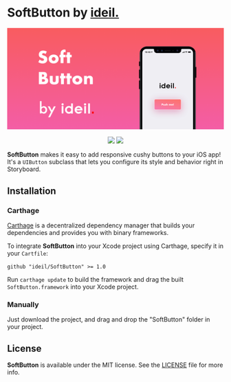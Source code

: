 # SoftButton by [ideil.](https://www.ideil.com)

<p align="center">
    <img width="900px" src="Assets/softbutton-banner.png">
</p>

<p align="center">
<img src="https://img.shields.io/badge/Carthage-compatible-4BC51D.svg?style=flat"/>
<img src="https://img.shields.io/badge/License-MIT-yellow.svg?style=flat"/>
</p>

**SoftButton** makes it easy to add responsive cushy buttons to your iOS app! 
It's a `UIButton` subclass that lets you configure its style and behavior right in Storyboard.

## Installation

### Carthage

[Carthage](https://github.com/Carthage/Carthage) is a decentralized dependency manager that builds your dependencies and provides you with binary frameworks.

To integrate **SoftButton** into your Xcode project using Carthage, specify it in your `Cartfile`:

```ogdl
github "ideil/SoftButton" >= 1.0
```

Run `carthage update` to build the framework and drag the built `SoftButton.framework` into your Xcode project.

### Manually

Just download the project, and drag and drop the "SoftButton" folder in your project.

## License

**SoftButton** is available under the MIT license. See the [LICENSE](https://github.com/ideil/SoftButton/blob/develop/LICENSE) file for more info.
